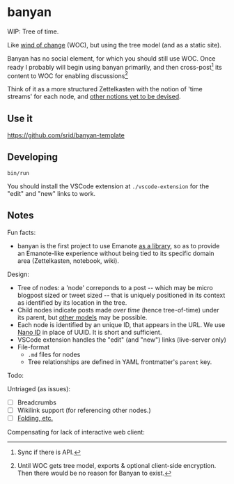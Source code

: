# banyan

WIP: Tree of time. 

Like [wind of change](https://windofchange.me) (WOC), but using the tree model (and as a static site).

Banyan has no social element, for which you should still use WOC. Once ready I probably will begin using banyan primarily, and then cross-post[^api] its content to WOC for enabling discussions[^woc]

[^woc]: Until WOC gets tree model, exports & optional client-side encryption. Then there would be no reason for Banyan to exist.
[^api]: Sync if there is API.

Think of it as a more structured Zettelkasten with the notion of 'time streams' for each node, and [other notions yet to be devised][othermod].

## Use it

https://github.com/srid/banyan-template

## Developing

```
bin/run
```

You should install the VSCode extension at `./vscode-extension` for the "edit" and "new" links to work.

## Notes

Fun facts:

- banyan is the first project to use Emanote [as a library](https://github.com/srid/banyan/commit/869991888349190855b3c963493f9ff352d250d0), so as to provide an Emanote-like experience without being tied to its specific domain area (Zettelkasten, notebook, wiki).

Design:

- Tree of nodes: a 'node' correponds to a post -- which may be micro blogpost sized or tweet sized -- that is uniquely positioned in its context as identified by its location in the tree. 
- Child nodes indicate posts made *over time* (hence tree-of-time) under its parent, but [other models][othermod] may be possible.
- Each node is identified by an unique ID, that appears in the URL. We use [Nano ID](https://github.com/ai/nanoid) in place of UUID. It is short and sufficient.
- VSCode extension handles the "edit" (and "new") links (live-server only)
- File-format 
  - `.md` files for nodes
  - Tree relationships are defined in YAML frontmatter's `parent` key.

Todo:

Untriaged (as issues):

- [ ] Breadcrumbs
- [ ] Wikilink support (for referencing other nodes.)
- [ ] [Folding, etc.][othermod]

Compensating for lack of interactive web client:


    
[othermod]: https://banyan.srid.ca/WV0z0FUpk09RL